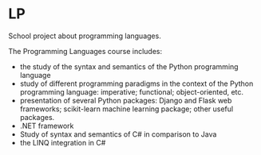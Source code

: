 # LP

School project about programming languages.

The Programming Languages course includes:

 - the study of the syntax and semantics of the Python programming language
  - study of different programming paradigms in the context of the Python programming language: imperative; functional; object-oriented, etc.
  - presentation of several Python packages: Django and Flask web frameworks; scikit-learn machine learning package; other useful packages.
-  .NET framework
- Study of syntax and semantics of C# in comparison to Java
- the LINQ integration in C#
